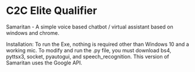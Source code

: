 # C2C Elite Qualifier
Samaritan - A simple voice based chatbot / virtual assistant based on windows and chrome.

Installation:
To run the Exe, nothing is required other than Windows 10 and a working mic.
To modify and run the .py file, you must download bs4, pyttsx3, socket, pyautogui, and speech_recognition. This version of Samaritan uses the Google API.